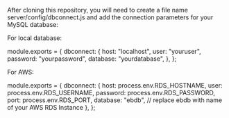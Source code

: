 After cloning this repository, you will need to create a file name server/config/dbconnect.js and add the connection parameters for your MySQL database:

For local database:

module.exports = {
dbconnect: {
host: "localhost",
user: "youruser",
password: "yourpassword",
database: "yourdatabase",
},
};

For AWS:

module.exports = {
dbconnect: {
host: process.env.RDS_HOSTNAME,
user: process.env.RDS_USERNAME,
password: process.env.RDS_PASSWORD,
port: process.env.RDS_PORT,
database: "ebdb", // replace ebdb with name of your AWS RDS Instance
},
};
